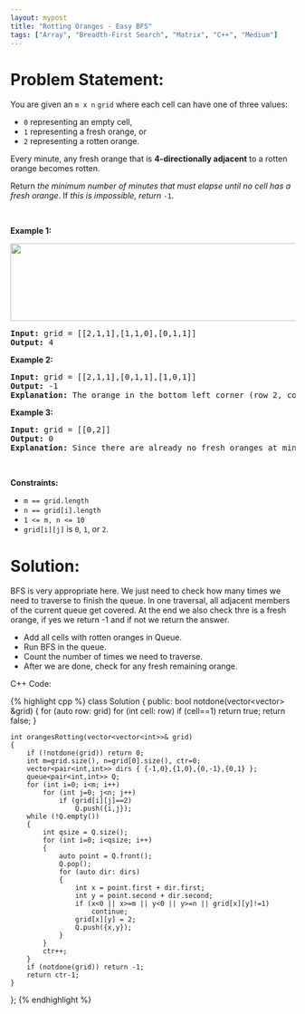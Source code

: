 ```yaml
---
layout: mypost
title: "Rotting Oranges - Easy BFS"
tags: ["Array", "Breadth-First Search", "Matrix", "C++", "Medium"]
---
```

# Problem Statement:
<p>You are given an <code>m x n</code> <code>grid</code> where each cell can have one of three values:</p>

<ul>
	<li><code>0</code> representing an empty cell,</li>
	<li><code>1</code> representing a fresh orange, or</li>
	<li><code>2</code> representing a rotten orange.</li>
</ul>

<p>Every minute, any fresh orange that is <strong>4-directionally adjacent</strong> to a rotten orange becomes rotten.</p>

<p>Return <em>the minimum number of minutes that must elapse until no cell has a fresh orange</em>. If <em>this is impossible, return</em> <code>-1</code>.</p>

<p>&nbsp;</p>
<p><strong class="example">Example 1:</strong></p>
<img alt="" src="https://assets.leetcode.com/uploads/2019/02/16/oranges.png" style="width: 650px; height: 137px;" />
<pre>
<strong>Input:</strong> grid = [[2,1,1],[1,1,0],[0,1,1]]
<strong>Output:</strong> 4
</pre>

<p><strong class="example">Example 2:</strong></p>

<pre>
<strong>Input:</strong> grid = [[2,1,1],[0,1,1],[1,0,1]]
<strong>Output:</strong> -1
<strong>Explanation:</strong> The orange in the bottom left corner (row 2, column 0) is never rotten, because rotting only happens 4-directionally.
</pre>

<p><strong class="example">Example 3:</strong></p>

<pre>
<strong>Input:</strong> grid = [[0,2]]
<strong>Output:</strong> 0
<strong>Explanation:</strong> Since there are already no fresh oranges at minute 0, the answer is just 0.
</pre>

<p>&nbsp;</p>
<p><strong>Constraints:</strong></p>

<ul>
	<li><code>m == grid.length</code></li>
	<li><code>n == grid[i].length</code></li>
	<li><code>1 &lt;= m, n &lt;= 10</code></li>
	<li><code>grid[i][j]</code> is <code>0</code>, <code>1</code>, or <code>2</code>.</li>
</ul>

# Solution:
BFS is very appropriate here. We just need to check how many times we need to traverse to finish the queue. In one traversal, all adjacent members of the current queue get covered. At the end we also check thre is a fresh orange, if yes we return -1 and if not we return the answer.
- Add all cells with rotten oranges in Queue.
- Run BFS in the queue.
- Count the number of times we need to traverse.
- After we are done, check for any fresh remaining orange.

C++ Code:

 {% highlight cpp %} 
class Solution {
public:
    bool notdone(vector<vector<int>> &grid)
    {
        for (auto row: grid)
            for (int cell: row)
                if (cell==1)
                    return true;
        return false;
    }

    int orangesRotting(vector<vector<int>>& grid) 
    {
        if (!notdone(grid)) return 0;
        int m=grid.size(), n=grid[0].size(), ctr=0;
        vector<pair<int,int>> dirs { {-1,0},{1,0},{0,-1},{0,1} };
        queue<pair<int,int>> Q;
        for (int i=0; i<m; i++)
            for (int j=0; j<n; j++)
                if (grid[i][j]==2)
                    Q.push({i,j});
        while (!Q.empty())
        {
            int qsize = Q.size();
            for (int i=0; i<qsize; i++)
            {
                auto point = Q.front();
                Q.pop();
                for (auto dir: dirs)
                {
                    int x = point.first + dir.first;
                    int y = point.second + dir.second;
                    if (x<0 || x>=m || y<0 || y>=n || grid[x][y]!=1)
                        continue;
                    grid[x][y] = 2;
                    Q.push({x,y});
                }
            }
            ctr++;
        }
        if (notdone(grid)) return -1;
        return ctr-1;
    }
};
 {% endhighlight %}
